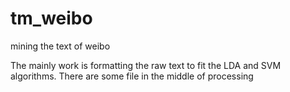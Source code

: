 tm_weibo
========

mining the text of weibo

The mainly work is formatting the raw text to fit the LDA and SVM algorithms. There are some file in the middle of processing 
